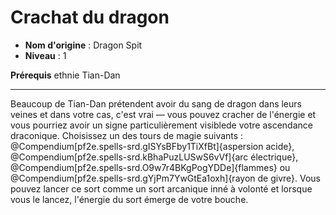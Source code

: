 # Crachat du dragon

 * **Nom d'origine** : Dragon Spit
 * **Niveau** : 1


<p><span id="ctl00_MainContent_DetailedOutput"><strong>Prérequis</strong> ethnie Tian-Dan<br></span></p>
<hr>
<p>Beaucoup de Tian-Dan prétendent avoir du sang de dragon dans leurs veines et dans votre cas, c'est vrai — vous pouvez cracher de l'énergie et vous pourriez avoir un signe particulièrement visiblede votre ascendance draconique. Choisissez un des tours de  magie suivants : @Compendium[pf2e.spells-srd.gISYsBFby1TiXfBt]{aspersion acide}, @Compendium[pf2e.spells-srd.kBhaPuzLUSwS6vVf]{arc électrique}, @Compendium[pf2e.spells-srd.O9w7r4BKgPogYDDe]{flammes} ou @Compendium[pf2e.spells-srd.gYjPm7YwGtEa1oxh]{rayon de givre}. Vous pouvez lancer ce sort comme un sort arcanique inné à volonté et lorsque vous le lancez, l'énergie du sort émerge de votre bouche.&nbsp;</p>